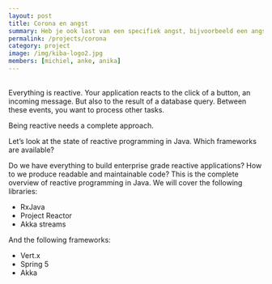 ```yaml
---
layout: post
title: Corona en angst
summary: Heb je ook last van een specifiek angst, bijvoorbeeld een angst voor hongen, hoogtes, injecties, onweer, het donker, spinnen of andere dieren? Dan is de KIBA training misschien wel iets voor jou!
permalink: /projects/corona
category: project
image: /img/kiba-logo2.jpg
members: [michiel, anke, anika]
---
```


<br>
Everything is reactive. Your application reacts to the click of a button, an incoming message. But also to the result of a database query. Between these events, you want to process other tasks.

Being reactive needs a complete approach.

Let’s look at the state of reactive programming in Java. Which frameworks are available?

Do we have everything to build enterprise grade reactive applications? How to we produce readable and maintainable code? This is the complete overview of reactive programming in Java. We will cover the following libraries:

- RxJava
- Project Reactor
- Akka streams

And the following frameworks:

- Vert.x
- Spring 5
- Akka

<br>

